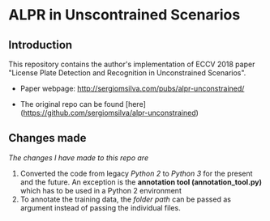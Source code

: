 # ALPR in Unscontrained Scenarios

## Introduction

This repository contains the author's implementation of ECCV 2018 paper "License Plate Detection and Recognition in Unconstrained Scenarios".

* Paper webpage: http://sergiomsilva.com/pubs/alpr-unconstrained/

* The original repo can be found [here] (https://github.com/sergiomsilva/alpr-unconstrained)

## Changes made

*The changes I have made to this repo are*
1. Converted the code from legacy *Python 2* to *Python 3* for the present and the future. An exception is the **annotation tool (annotation_tool.py)** which has to be used in a Python 2 environment
2. To annotate the training data, the *folder path* can be passed as argument instead of passing the individual files.